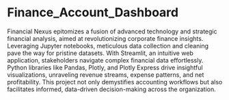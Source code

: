 # Finance_Account_Dashboard

Financial Nexus epitomizes a fusion of advanced technology and strategic financial analysis, aimed at revolutionizing corporate finance insights. Leveraging Jupyter notebooks, meticulous data collection and cleaning pave the way for pristine datasets. With Streamlit, an intuitive web application, stakeholders navigate complex financial data effortlessly. Python libraries like Pandas, Plotly, and Plotly Express drive insightful visualizations, unraveling revenue streams, expense patterns, and net profitability. This project not only demystifies accounting workflows but also facilitates informed, data-driven decision-making across the organization.
